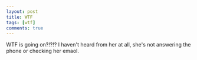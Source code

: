 ```yaml
---
layout: post
title: WTF
tags: [wtf]
comments: true
---
```

WTF is going on?!?!? I haven't heard from her at all, she's not answering the phone or checking her emaol.